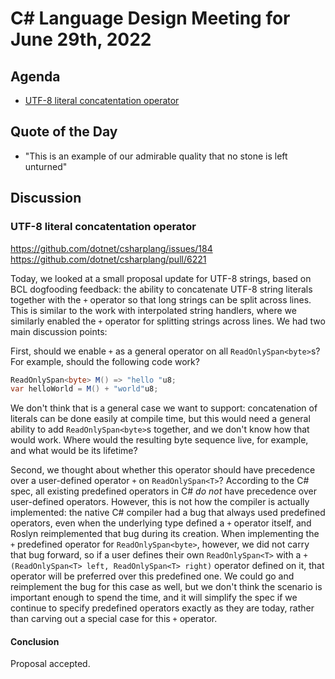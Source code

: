 # C# Language Design Meeting for June 29th, 2022

## Agenda

- [UTF-8 literal concatentation operator](#utf-8-literal-concatentation-operator)

## Quote of the Day

- "This is an example of our admirable quality that no stone is left unturned"

## Discussion

### UTF-8 literal concatentation operator

https://github.com/dotnet/csharplang/issues/184  
https://github.com/dotnet/csharplang/pull/6221

Today, we looked at a small proposal update for UTF-8 strings, based on BCL dogfooding feedback: the ability to concatenate UTF-8 string literals
together with the `+` operator so that long strings can be split across lines. This is similar to the work with interpolated string handlers, where
we similarly enabled the `+` operator for splitting strings across lines. We had two main discussion points:

First, should we enable `+` as a general operator on all `ReadOnlySpan<byte>`s? For example, should the following code work?

```cs
ReadOnlySpan<byte> M() => "hello "u8;
var helloWorld = M() + "world"u8;
```

We don't think that is a general case we want to support: concatenation of literals can be done easily at compile time, but this would need a general
ability to add `ReadOnlySpan<byte>`s together, and we don't know how that would work. Where would the resulting byte sequence live, for example, and
what would be its lifetime?

Second, we thought about whether this operator should have precedence over a user-defined operator `+` on `ReadOnlySpan<T>`? According to the C# spec,
all existing predefined operators in C# _do not_ have precedence over user-defined operators. However, this is not how the compiler is actually
implemented: the native C# compiler had a bug that always used predefined operators, even when the underlying type defined a `+` operator itself, and
Roslyn reimplemented that bug during its creation. When implementing the `+` predefined operator for `ReadOnlySpan<byte>`, however, we did not
carry that bug forward, so if a user defines their own `ReadOnlySpan<T>` with a `+(ReadOnlySpan<T> left, ReadOnlySpan<T> right)` operator defined on
it, that operator will be preferred over this predefined one. We could go and reimplement the bug for this case as well, but we don't think the
scenario is important enough to spend the time, and it will simplify the spec if we continue to specify predefined operators exactly as they are today,
rather than carving out a special case for this `+` operator.

#### Conclusion

Proposal accepted.
